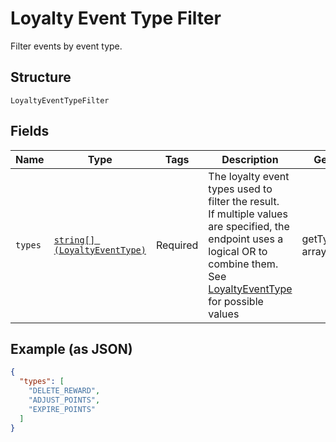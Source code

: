 
# Loyalty Event Type Filter

Filter events by event type.

## Structure

`LoyaltyEventTypeFilter`

## Fields

| Name | Type | Tags | Description | Getter | Setter |
|  --- | --- | --- | --- | --- | --- |
| `types` | [`string[] (LoyaltyEventType)`](/doc/models/loyalty-event-type.md) | Required | The loyalty event types used to filter the result.<br>If multiple values are specified, the endpoint uses a<br>logical OR to combine them.<br>See [LoyaltyEventType](#type-loyaltyeventtype) for possible values | getTypes(): array | setTypes(array types): void |

## Example (as JSON)

```json
{
  "types": [
    "DELETE_REWARD",
    "ADJUST_POINTS",
    "EXPIRE_POINTS"
  ]
}
```

